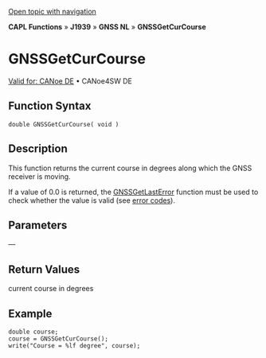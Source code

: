 [Open topic with navigation](../../../../../../CANoeDEFamily.htm#Topics/CAPLFunctions/J1939/GNSSNodeLayer/Functions/CAPLfunctionGNSSgetcurcourse.md)

**CAPL Functions** » **J1939** » **GNSS NL** » **GNSSGetCurCourse**

# GNSSGetCurCourse

[Valid for: CANoe DE](../../../../Shared/FeatureAvailability.md) • CANoe4SW DE

## Function Syntax

```plaintext
double GNSSGetCurCourse( void )
```

## Description

This function returns the current course in degrees along which the GNSS receiver is moving.

If a value of 0.0 is returned, the [GNSSGetLastError](CAPLfunctionGNSSgetlasterror.md) function must be used to check whether the value is valid (see [error codes](../CAPLfunctionsGNSSNLErrorCodesGetLastError.md)).

## Parameters

—

## Return Values

current course in degrees

## Example

```plaintext
double course;
course = GNSSGetCurCourse();
write("Course = %lf degree", course);
```
